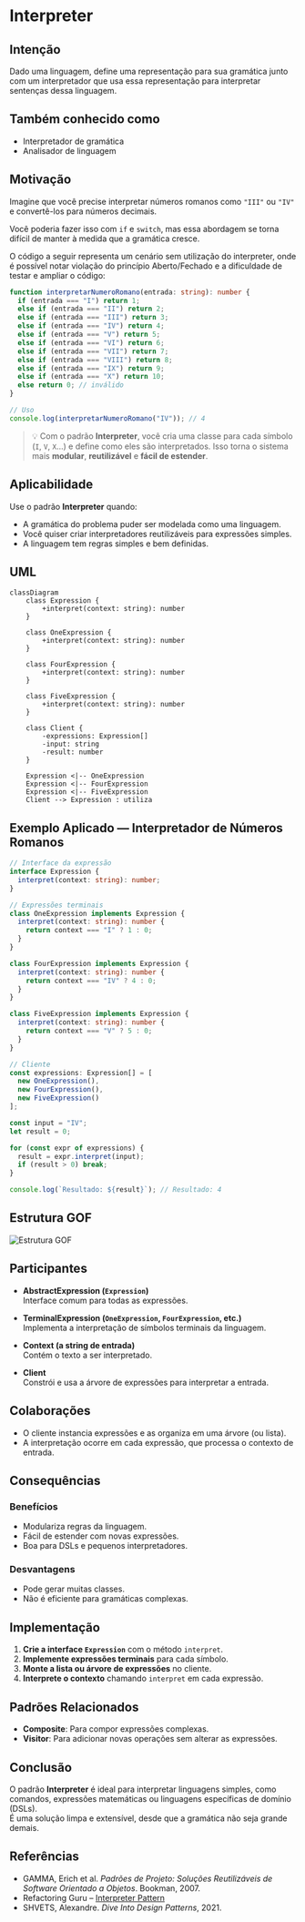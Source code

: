 # Interpreter

## Intenção  
Dado uma linguagem, define uma representação para sua gramática junto com um interpretador que usa essa representação para interpretar sentenças dessa linguagem.

## Também conhecido como  
- Interpretador de gramática  
- Analisador de linguagem  



## Motivação  

Imagine que você precise interpretar números romanos como `"III"` ou `"IV"` e convertê-los para números decimais.  

Você poderia fazer isso com `if` e `switch`, mas essa abordagem se torna difícil de manter à medida que a gramática cresce.

O código a seguir representa um cenário sem utilização do interpreter, onde é possível notar violação do princípio Aberto/Fechado e a dificuldade de testar e ampliar o código:

```ts
function interpretarNumeroRomano(entrada: string): number {
  if (entrada === "I") return 1;
  else if (entrada === "II") return 2;
  else if (entrada === "III") return 3;
  else if (entrada === "IV") return 4;
  else if (entrada === "V") return 5;
  else if (entrada === "VI") return 6;
  else if (entrada === "VII") return 7;
  else if (entrada === "VIII") return 8;
  else if (entrada === "IX") return 9;
  else if (entrada === "X") return 10;
  else return 0; // inválido
}

// Uso
console.log(interpretarNumeroRomano("IV")); // 4
```

> 💡
> Com o padrão **Interpreter**, você cria uma classe para cada símbolo (`I`, `V`, `X`...) e define como eles são interpretados. Isso torna o sistema mais **modular**, **reutilizável** e **fácil de estender**.




## Aplicabilidade

Use o padrão **Interpreter** quando:

- A gramática do problema puder ser modelada como uma linguagem.
- Você quiser criar interpretadores reutilizáveis para expressões simples.
- A linguagem tem regras simples e bem definidas.

## UML

```mermaid
classDiagram
    class Expression {
        +interpret(context: string): number
    }

    class OneExpression {
        +interpret(context: string): number
    }

    class FourExpression {
        +interpret(context: string): number
    }

    class FiveExpression {
        +interpret(context: string): number
    }

    class Client {
        -expressions: Expression[]
        -input: string
        -result: number
    }

    Expression <|-- OneExpression
    Expression <|-- FourExpression
    Expression <|-- FiveExpression
    Client --> Expression : utiliza
```


## Exemplo Aplicado — Interpretador de Números Romanos

```ts
// Interface da expressão
interface Expression {
  interpret(context: string): number;
}

// Expressões terminais
class OneExpression implements Expression {
  interpret(context: string): number {
    return context === "I" ? 1 : 0;
  }
}

class FourExpression implements Expression {
  interpret(context: string): number {
    return context === "IV" ? 4 : 0;
  }
}

class FiveExpression implements Expression {
  interpret(context: string): number {
    return context === "V" ? 5 : 0;
  }
}

// Cliente
const expressions: Expression[] = [
  new OneExpression(),
  new FourExpression(),
  new FiveExpression()
];

const input = "IV";
let result = 0;

for (const expr of expressions) {
  result = expr.interpret(input);
  if (result > 0) break;
}

console.log(`Resultado: ${result}`); // Resultado: 4
```



## Estrutura GOF

![Estrutura GOF](./src/interpreter/interpreter_gof.jpg)


## Participantes

- **AbstractExpression (`Expression`)**  
  Interface comum para todas as expressões.

- **TerminalExpression (`OneExpression`, `FourExpression`, etc.)**  
  Implementa a interpretação de símbolos terminais da linguagem.

- **Context (a string de entrada)**  
  Contém o texto a ser interpretado.

- **Client**  
  Constrói e usa a árvore de expressões para interpretar a entrada.



## Colaborações

- O cliente instancia expressões e as organiza em uma árvore (ou lista).
- A interpretação ocorre em cada expressão, que processa o contexto de entrada.


## Consequências

### Benefícios

- Modulariza regras da linguagem.
- Fácil de estender com novas expressões.
- Boa para DSLs e pequenos interpretadores.

### Desvantagens

- Pode gerar muitas classes.
- Não é eficiente para gramáticas complexas.



## Implementação

1. **Crie a interface `Expression`** com o método `interpret`.
2. **Implemente expressões terminais** para cada símbolo.
3. **Monte a lista ou árvore de expressões** no cliente.
4. **Interprete o contexto** chamando `interpret` em cada expressão.



## Padrões Relacionados

- **Composite**: Para compor expressões complexas.
- **Visitor**: Para adicionar novas operações sem alterar as expressões.



## Conclusão

O padrão **Interpreter** é ideal para interpretar linguagens simples, como comandos, expressões matemáticas ou linguagens específicas de domínio (DSLs).  
É uma solução limpa e extensível, desde que a gramática não seja grande demais.



## Referências

- GAMMA, Erich et al. *Padrões de Projeto: Soluções Reutilizáveis de Software Orientado a Objetos*. Bookman, 2007.  
- Refactoring Guru – [Interpreter Pattern](https://refactoring.guru/design-patterns/interpreter)  
- SHVETS, Alexandre. *Dive Into Design Patterns*, 2021.
